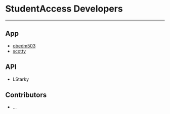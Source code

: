 # StudentAccess Developers
----
## App
- [obedm503](https://github.com/obedm503/)
- [scotty](http://scottparajon.com/)

## API
- LStarky

## Contributors
- ...
